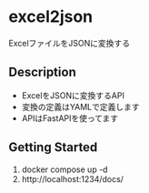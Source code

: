 # excel2json
ExcelファイルをJSONに変換する

## Description
- ExcelをJSONに変換するAPI
- 変換の定義はYAMLで定義します
- APIはFastAPIを使ってます

## Getting Started

1. docker compose up -d
2. http://localhost:1234/docs/

